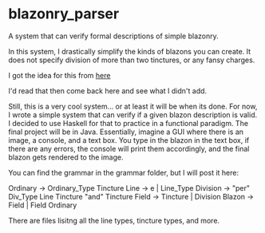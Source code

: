 # blazonry_parser
A system that can verify formal descriptions of simple blazonry.

In this system, I drastically simplify the kinds of blazons you
can create. It does not specify division of more than two tinctures,
or any fansy charges.

I got the idea for this from [here](http://heraldry.sca.org/armory/bruce.html)

I'd read that then come back here and see what I didn't add.

Still, this is a very cool system... or at least it will be when its done.
For now, I wrote a simple system that can verify if a given blazon description
is valid. I decided to use Haskell for that to practice in a functional paradigm.
The final project will be in Java. Essentially, imagine a GUI where there is
an image, a console, and a text box. You type in the blazon in the text box, if there
are any errors, the console will print them accordingly, and the final blazon gets
rendered to the image.

You can find the grammar in the grammar folder, but I will post it here:

Ordinary -> Ordinary_Type Tincture
Line -> e | Line_Type
Division -> "per" Div_Type Line Tincture "and" Tincture
Field -> Tincture | Division
Blazon -> Field | Field Ordinary

There are files lisitng all the line types, tincture types, and more.

